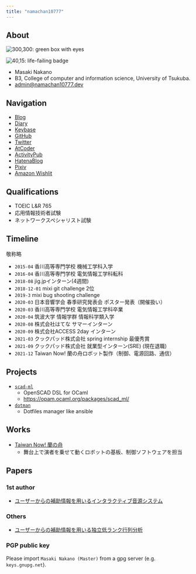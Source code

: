 ```yaml
---
title: "namachan10777"
---
```


## About

![300,300: green box with eyes](/icon.webp)

![40,15: life-failing badge](https://img.shields.io/badge/life-failing-red.svg?style=plastic)

* Masaki Nakano
* B3, College of computer and information science, University of Tsukuba.
* [admin@namachan10777.dev](mailto:admin@namachan10777.dev)

## Navigation


* [Blog](blog.html)
* [Diary](diary.html)
* [Keybase](https://keybase.io/namachan10777)
* [GitHub](https://github.com/namachan10777)
* [Twitter](https://twitter.com/namachan10777)
* [AtCoder](https://atcoder.jp/users/namachan10777)
* [ActivityPub](https://social.namachan10777.dev)
* [HatenaBlog](https://blog.namachan10777.dev)
* [Pixiv](https://www.pixiv.net/users/16972899)
* [Amazon Wishlit](https://www.amazon.jp/hz/wishlist/ls/7N5AKQ9XX3HY?ref_=wl_share)

## Qualifications

* TOEIC L&R 765
* 応用情報技術者試験
* ネットワークスペシャリスト試験

## Timeline

敬称略

* `2015-04` 香川高等専門学校 機械工学科入学
* `2016-04` 香川高等専門学校 電気情報工学科転科
* `2018-08` jig.jpインターン(4週間)
* `2018-12-01` mixi git challenge 2位
* `2019-3` mixi bug shooting challenge
* `2020-03` 日本音響学会 春季研究発表会 ポスター発表（開催扱い）
* `2020-03` 香川高等専門学校 電気情報工学科卒業
* `2020-04` 筑波大学 情報学群 情報科学類入学
* `2020-08` 株式会社はてな サマーインターン
* `2020-09` 株式会社ACCESS 2day インターン
* `2021-03` クックパッド株式会社 spring internship 最優秀賞
* `2021-09` クックパッド株式会社 就業型インターン(SRE) (現在退職)
* `2021-12` Taiwan Now! 蘭の舟ロボット製作（制御、電源回路、通信）

## Projects

* [`scad-ml`](https://github.com/namachan10777/scad-ml)
  * OpenSCAD DSL for OCaml
  * https://opam.ocaml.org/packages/scad_ml/
* [`dotman`](https://github.com/namachan10777/dotman)
  * Dotfiles manager like ansible

## Works

* [Taiwan Now! 蘭の舟](https://taiwannow.org/jp/program?id=10)
  * 舞台上で演者を乗せて動くロボットの基板、制御ソフトウェアを担当

## Papers

### 1st author

* [ユーザーからの補助情報を用いるインタラクティブ音源システム](https://kitalab.net/pdf/2020_ASJspr_nakano.pdf)

### Others

* [ユーザーからの補助情報を用いる独立低ランク行列分析](https://kitalab.net/pdf/2020_ASJaut_oshima.pdf)

### PGP public key

Please import `Masaki Nakano (Master)` from a gpg server (e.g. `keys.gnupg.net`).
